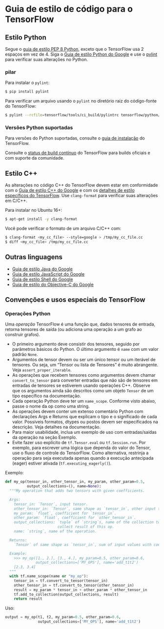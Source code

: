 # Guia de estilo de código para o TensorFlow

## Estilo Python

Segue o [guia de estilo PEP 8 Python](https://www.python.org/dev/peps/pep-0008/), exceto que o TensorFlow usa 2 espaços em vez de 4. Siga o [Guia de estilo Python do Google](https://github.com/google/styleguide/blob/gh-pages/pyguide.md) e use o [pylint](https://www.pylint.org/) para verificar suas alterações no Python.

### pilar

Para instalar o `pylint`:

```bash
$ pip install pylint
```

Para verificar um arquivo usando o `pylint` no diretório raiz do código-fonte do TensorFlow:

```bash
$ pylint --rcfile=tensorflow/tools/ci_build/pylintrc tensorflow/python/keras/losses.py
```

### Versões Python suportadas

Para versões do Python suportadas, consulte o [guia de instalação](https://www.tensorflow.org/install) do TensorFlow.

Consulte o [status de build contínuo](https://github.com/tensorflow/tensorflow/blob/master/README.md#continuous-build-status) do TensorFlow para builds oficiais e com suporte da comunidade.

## Estilo C++

As alterações no código C++ do TensorFlow devem estar em conformidade com o [Guia de estilo C++ do Google](https://google.github.io/styleguide/cppguide.html) e com os [detalhes de estilo específicos do TensorFlow](https://github.com/tensorflow/community/blob/master/governance/cpp-style.md). Use `clang-format` para verificar suas alterações em C/C++.

Para instalar no Ubuntu 16+:

```bash
$ apt-get install -y clang-format
```

Você pode verificar o formato de um arquivo C/C++ com:

```bash
$ clang-format <my_cc_file> --style=google > /tmp/my_cc_file.cc
$ diff <my_cc_file> /tmp/my_cc_file.cc
```

## Outras linguagens

- [Guia de estilo Java do Google](https://google.github.io/styleguide/javaguide.html)
- [Guia de estilo JavaScript do Google](https://google.github.io/styleguide/jsguide.html)
- [Guia de estilo Shell do Google](https://google.github.io/styleguide/shell.xml)
- [Guia de estilo do Objective-C do Google](https://google.github.io/styleguide/objcguide.html)

## Convenções e usos especiais do TensorFlow

### Operações Python

Uma *operação* TensorFlow é uma função que, dados tensores de entrada, retorna tensores de saída (ou adiciona uma operação a um grafo ao construir grafos).

- O primeiro argumento deve consistir dos tensores, seguido por parâmetros básicos do Python. O último argumento é `name` com um valor padrão `None`.
- Argumentos de tensor devem ou ser um único tensor ou um iterável de tensores. Ou seja, um “Tensor ou lista de Tensores” é muito abrangente. Veja `assert_proper_iterable`.
- As operações que recebem tensores como argumentos devem chamar `convert_to_tensor` para converter entradas que não são de tensores em entradas de tensores se estiverem usando operações C++. Observe que os argumentos ainda são descritos como um objeto `Tensor` de um tipo específico na documentação.
- Cada operação Python deve ter um `name_scope`. Conforme visto abaixo, passe o nome da op como uma string.
- As operações devem conter um extenso comentário Python com declarações Args e Returns que explicam o tipo e o significado de cada valor. Possíveis formatos, dtypes ou postos devem ser especificados na descrição. Veja detalhes na documentação.
- Para maior usabilidade, inclua um exemplo de uso com entradas/saídas da operação na seção Exemplo.
- Evite fazer uso explícito de `tf.Tensor.eval` ou `tf.Session.run`. Por exemplo, para escrever uma lógica que dependa do valor do Tensor, use o fluxo de controle do TensorFlow. Como alternativa, restrinja a operação para seja executada apenas quando a execução antecipada (eager) estiver ativada (`tf.executing_eagerly()`).

Exemplo:

```python
def my_op(tensor_in, other_tensor_in, my_param, other_param=0.5,
          output_collections=(), name=None):
  """My operation that adds two tensors with given coefficients.

  Args:
    tensor_in: `Tensor`, input tensor.
    other_tensor_in: `Tensor`, same shape as `tensor_in`, other input tensor.
    my_param: `float`, coefficient for `tensor_in`.
    other_param: `float`, coefficient for `other_tensor_in`.
    output_collections: `tuple` of `string`s, name of the collection to
                        collect result of this op.
    name: `string`, name of the operation.

  Returns:
    `Tensor` of same shape as `tensor_in`, sum of input values with coefficients.

  Example:
    >>> my_op([1., 2.], [3., 4.], my_param=0.5, other_param=0.6,
              output_collections=['MY_OPS'], name='add_t1t2')
    [2.3, 3.4]
  """
  with tf.name_scope(name or "my_op"):
    tensor_in = tf.convert_to_tensor(tensor_in)
    other_tensor_in = tf.convert_to_tensor(other_tensor_in)
    result = my_param * tensor_in + other_param * other_tensor_in
    tf.add_to_collection(output_collections, result)
    return result
```

Uso:

```python
output = my_op(t1, t2, my_param=0.5, other_param=0.6,
               output_collections=['MY_OPS'], name='add_t1t2')
```
